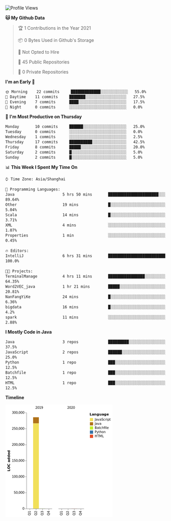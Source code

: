 <!--START_SECTION:waka-->
![Profile Views](http://img.shields.io/badge/Profile%20Views-0-blue)

**🐱 My Github Data** 

> 🏆 1 Contributions in the Year 2021
 > 
> 📦 0 Bytes Used in Github's Storage 
 > 
> 🚫 Not Opted to Hire
 > 
> 📜 45 Public Repositories 
 > 
> 🔑 0 Private Repositories  
 > 
**I'm an Early 🐤** 

```text
🌞 Morning    22 commits     █████████████░░░░░░░░░░░░   55.0% 
🌆 Daytime    11 commits     ███████░░░░░░░░░░░░░░░░░░   27.5% 
🌃 Evening    7 commits      ████░░░░░░░░░░░░░░░░░░░░░   17.5% 
🌙 Night      0 commits      ░░░░░░░░░░░░░░░░░░░░░░░░░   0.0%

```
📅 **I'm Most Productive on Thursday** 

```text
Monday       10 commits     ██████░░░░░░░░░░░░░░░░░░░   25.0% 
Tuesday      0 commits      ░░░░░░░░░░░░░░░░░░░░░░░░░   0.0% 
Wednesday    1 commits      ░░░░░░░░░░░░░░░░░░░░░░░░░   2.5% 
Thursday     17 commits     ██████████░░░░░░░░░░░░░░░   42.5% 
Friday       8 commits      █████░░░░░░░░░░░░░░░░░░░░   20.0% 
Saturday     2 commits      █░░░░░░░░░░░░░░░░░░░░░░░░   5.0% 
Sunday       2 commits      █░░░░░░░░░░░░░░░░░░░░░░░░   5.0%

```


📊 **This Week I Spent My Time On** 

```text
⌚︎ Time Zone: Asia/Shanghai

💬 Programming Languages: 
Java                     5 hrs 50 mins       ██████████████████████░░░   89.64% 
Other                    19 mins             █░░░░░░░░░░░░░░░░░░░░░░░░   5.04% 
Scala                    14 mins             █░░░░░░░░░░░░░░░░░░░░░░░░   3.71% 
XML                      4 mins              ░░░░░░░░░░░░░░░░░░░░░░░░░   1.07% 
Properties               1 min               ░░░░░░░░░░░░░░░░░░░░░░░░░   0.45%

🔥 Editors: 
IntelliJ                 6 hrs 31 mins       █████████████████████████   100.0%

🐱‍💻 Projects: 
TerminalManage           4 hrs 11 mins       ████████████████░░░░░░░░░   64.35% 
Word2VEC_java            1 hr 21 mins        █████░░░░░░░░░░░░░░░░░░░░   20.81% 
NanFangYiKe              24 mins             █░░░░░░░░░░░░░░░░░░░░░░░░   6.36% 
bigdata                  16 mins             █░░░░░░░░░░░░░░░░░░░░░░░░   4.2% 
spark                    11 mins             ░░░░░░░░░░░░░░░░░░░░░░░░░   2.88%

```

**I Mostly Code in Java** 

```text
Java                     3 repos             █████████░░░░░░░░░░░░░░░░   37.5% 
JavaScript               2 repos             ██████░░░░░░░░░░░░░░░░░░░   25.0% 
Python                   1 repo              ███░░░░░░░░░░░░░░░░░░░░░░   12.5% 
Batchfile                1 repo              ███░░░░░░░░░░░░░░░░░░░░░░   12.5% 
HTML                     1 repo              ███░░░░░░░░░░░░░░░░░░░░░░   12.5%

```


**Timeline**

![Chart not found](https://raw.githubusercontent.com/2720851545/2720851545/master/charts/bar_graph.png) 


<!--END_SECTION:waka-->

